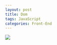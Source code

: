 ```yaml
---
layout: post
title: Dom
tags: JavaScript
categories: Front-End
---
```


<img src="http://i2.tiimg.com/696709/fe89ef053b643dc2.png" />